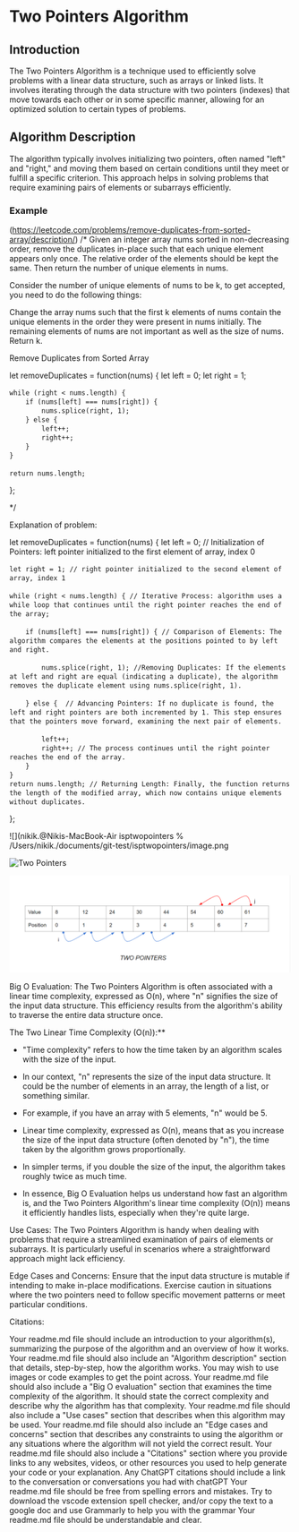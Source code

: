 # Two Pointers Algorithm 

## Introduction
The Two Pointers Algorithm is a technique used to efficiently solve problems with a linear data structure, such as arrays or linked lists. It involves iterating through the data structure with two pointers (indexes) that move towards each other or in some specific manner, allowing for an optimized solution to certain types of problems.

## Algorithm Description
The algorithm typically involves initializing two pointers, often named "left" and "right," and moving them based on certain conditions until they meet or fulfill a specific criterion. This approach helps in solving problems that require examining pairs of elements or subarrays efficiently.

### Example 
(https://leetcode.com/problems/remove-duplicates-from-sorted-array/description/)
/*
Given an integer array nums sorted in non-decreasing order, remove the duplicates in-place such that each unique element appears only once. The relative order of the elements should be kept the same. Then return the number of unique elements in nums.

Consider the number of unique elements of nums to be k, to get accepted, you need to do the following things:

Change the array nums such that the first k elements of nums contain the unique elements in the order they were present in nums initially. The remaining elements of nums are not important as well as the size of nums.
Return k.

Remove Duplicates from Sorted Array

let removeDuplicates = function(nums) {
    let left = 0;
    let right = 1;

    while (right < nums.length) {
        if (nums[left] === nums[right]) {
            nums.splice(right, 1);
        } else {
            left++;
            right++;
        }
    }

    return nums.length;
};

*/

Explanation of problem:

let removeDuplicates = function(nums) {
    let left = 0; // Initialization of Pointers: left pointer initialized to the first element of array, index 0

    let right = 1; // right pointer initialized to the second element of array, index 1

    while (right < nums.length) { // Iterative Process: algorithm uses a while loop that continues until the right pointer reaches the end of the array;

        if (nums[left] === nums[right]) { // Comparison of Elements: The algorithm compares the elements at the positions pointed to by left and right.

            nums.splice(right, 1); //Removing Duplicates: If the elements at left and right are equal (indicating a duplicate), the algorithm removes the duplicate element using nums.splice(right, 1).

        } else {  // Advancing Pointers: If no duplicate is found, the left and right pointers are both incremented by 1. This step ensures that the pointers move forward, examining the next pair of elements.

            left++;  
            right++; // The process continues until the right pointer reaches the end of the array.
        }
    }
    return nums.length; // Returning Length: Finally, the function returns the length of the modified array, which now contains unique elements without duplicates.
};






![](nikik.@Nikis-MacBook-Air isptwopointers % /Users/nikik./documents/git-test/isptwopointers/image.png

![Two Pointers](https://beginnersbug.com/two-pointer-algorithm/)

![nikik.@Nikis-MacBook-Air isptwopointers % /Users/nikik./documents/git-test/isptwopointers/image.png](image.png)

Big O Evaluation:
The Two Pointers Algorithm is often associated with a linear time complexity, expressed as O(n), where "n" signifies the size of the input data structure. This efficiency results from the algorithm's ability to traverse the entire data structure once.

The Two Linear Time Complexity (O(n)):**

   - "Time complexity" refers to how the time taken by an algorithm scales with the size of the input.  
   
   - In our context, "n" represents the size of the input data structure. It could be the number of elements in an array, the length of a list, or something similar.

   - For example, if you have an array with 5 elements, "n" would be 5.
   

   - Linear time complexity, expressed as O(n), means that as you increase the size of the input data structure (often denoted by "n"), the time taken by the algorithm grows proportionally.

   - In simpler terms, if you double the size of the input, the algorithm takes roughly twice as much time.
   
   - In essence, Big O Evaluation helps us understand how fast an algorithm is, and the Two Pointers Algorithm's linear time complexity (O(n)) means it efficiently handles lists, especially when they're quite large.


Use Cases:
The Two Pointers Algorithm is handy when dealing with problems that require a streamlined examination of pairs of elements or subarrays. It is particularly useful in scenarios where a straightforward approach might lack efficiency.


Edge Cases and Concerns:
Ensure that the input data structure is mutable if intending to make in-place modifications.
Exercise caution in situations where the two pointers need to follow specific movement patterns or meet particular conditions.

Citations:



Your readme.md file should include an introduction to your algorithm(s), summarizing the purpose of the algorithm and an overview of how it works.
Your readme.md file should also include an "Algorithm description" section that details, step-by-step, how the algorithm works. You may wish to use images or code examples to get the point across.
Your readme.md file should also include a "Big O evaluation" section that examines the time complexity of the algorithm. It should state the correct complexity and describe why the algorithm has that complexity.
Your readme.md file should also include a "Use cases" section that describes when this algorithm may be used.
Your readme.md file should also include an "Edge cases and concerns" section that describes any constraints to using the algorithm or any situations where the algorithm will not yield the correct result.
Your readme.md file should also include a "Citations" section where you provide links to any websites, videos, or other resources you used to help generate your code or your explanation.
Any ChatGPT citations should include a link to the conversation or conversations you had with chatGPT
Your readme.md file should be free from spelling errors and mistakes. Try to download the vscode extension spell checker, and/or copy the text to a google doc and use Grammarly to help you with the grammar
Your readme.md file should be understandable and clear.